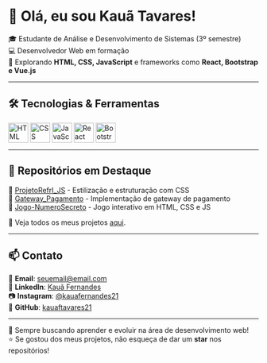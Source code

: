 # 👋 Olá, eu sou Kauã Tavares!

🎓 Estudante de Análise e Desenvolvimento de Sistemas (3º semestre)  
💻 Desenvolvedor Web em formação  
🚀 Explorando **HTML, CSS, JavaScript** e frameworks como **React, Bootstrap e Vue.js**  

---

## 🛠️ Tecnologias & Ferramentas  
<div style="display: flex; align-items: center;">
  <img src="https://cdn.jsdelivr.net/gh/devicons/devicon/icons/html5/html5-original.svg" title="HTML5" alt="HTML" width="40" height="40"/>&nbsp;
  <img src="https://cdn.jsdelivr.net/gh/devicons/devicon/icons/css3/css3-original.svg" title="CSS3" alt="CSS" width="40" height="40"/>&nbsp;
  <img src="https://cdn.jsdelivr.net/gh/devicons/devicon/icons/javascript/javascript-original.svg" title="JavaScript" alt="JavaScript" width="40" height="40"/>&nbsp;
  <img src="https://cdn.jsdelivr.net/gh/devicons/devicon/icons/react/react-original.svg" title="React" alt="React" width="40" height="40"/>&nbsp;
  <img src="https://cdn.jsdelivr.net/gh/devicons/devicon/icons/bootstrap/bootstrap-original.svg" title="Bootstrap" alt="Bootstrap" width="40" height="40"/>&nbsp;
</div>

---

## 📌 Repositórios em Destaque  
🔹 [ProjetoRefrI_JS](https://github.com/kauaftavares21/ProjetoRefrI_JS) - Estilização e estruturação com CSS  
🔹 [Gateway_Pagamento](https://github.com/kauaftavares21/Gateway_Pagamento) - Implementação de gateway de pagamento  
🔹 [Jogo-NumeroSecreto](https://github.com/kauaftavares21/Jogo-NumeroSecreto) - Jogo interativo em HTML, CSS e JS  

📌 Veja todos os meus projetos [aqui](https://github.com/kauaftavares21?tab=repositories).

---

## 📫 Contato  
📧 **Email**: [seuemail@email.com](mailto:seuemail@email.com)  
🔗 **LinkedIn**: [Kauã Fernandes](https://www.linkedin.com/in/kauã-fernandes-809665252/)  
📷 **Instagram**: [@kauafernandes21](https://www.instagram.com/kauafernandes21/)  
🐙 **GitHub**: [kauaftavares21](https://github.com/kauaftavares21)  

---

🚀 Sempre buscando aprender e evoluir na área de desenvolvimento web!  
⭐ Se gostou dos meus projetos, não esqueça de dar um **star** nos repositórios!
